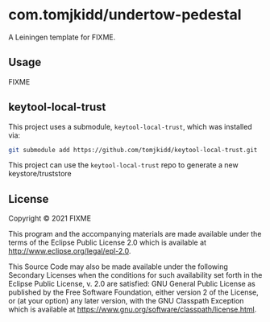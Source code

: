 # com.tomjkidd/undertow-pedestal

A Leiningen template for FIXME.

## Usage

FIXME

## keytool-local-trust

This project uses a submodule, `keytool-local-trust`, which was installed via:

``` sh
git submodule add https://github.com/tomjkidd/keytool-local-trust.git
```

This project can use the `keytool-local-trust` repo to generate a new keystore/truststore

## License

Copyright © 2021 FIXME

This program and the accompanying materials are made available under the
terms of the Eclipse Public License 2.0 which is available at
http://www.eclipse.org/legal/epl-2.0.

This Source Code may also be made available under the following Secondary
Licenses when the conditions for such availability set forth in the Eclipse
Public License, v. 2.0 are satisfied: GNU General Public License as published by
the Free Software Foundation, either version 2 of the License, or (at your
option) any later version, with the GNU Classpath Exception which is available
at https://www.gnu.org/software/classpath/license.html.
